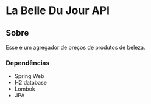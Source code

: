 # La Belle Du Jour API

## Sobre
Esse é um agregador de preços de produtos de beleza.

### Dependências
- Spring Web
- H2 database
- Lombok
- JPA